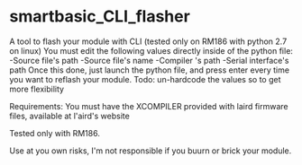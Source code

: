 # smartbasic_CLI_flasher
A tool to flash your module with CLI (tested only on RM186 with python 2.7 on linux)
You must edit the following values directly inside of the python file:
-Source file's path
-Source file's name
-Compiler 's path
-Serial interface's path
Once this done, just launch the python file, and press enter every time you want to reflash your module.
Todo: un-hardcode the values so to get more flexibility

Requirements: You must have the XCOMPILER provided with laird firmware files, available at l'aird's website

Tested only with RM186.

Use at you own risks, I'm not responsible if you buurn or brick your module.
